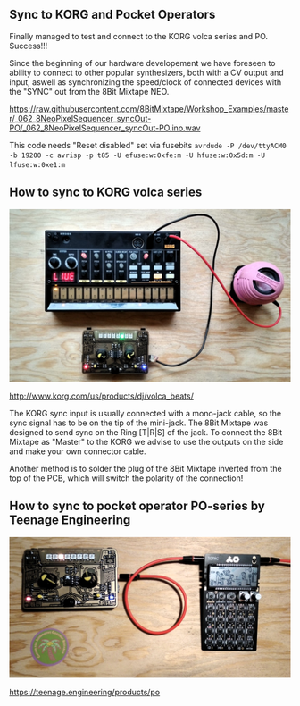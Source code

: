 ## Sync to KORG and Pocket Operators

Finally managed to test and connect to the KORG volca series and PO. Success!!!

Since the beginning of our hardware developement we have foreseen to ability to connect to other popular synthesizers, both with a CV output and input, aswell as synchronizing the speed/clock of connected devices with the "SYNC" out from the 8Bit Mixtape NEO.

https://raw.githubusercontent.com/8BitMixtape/Workshop_Examples/master/_062_8NeoPixelSequencer_syncOut-PO/_062_8NeoPixelSequencer_syncOut-PO.ino.wav

This code needs "Reset disabled" set via fusebits
   `avrdude -P /dev/ttyACM0 -b 19200 -c avrisp -p t85 -U efuse:w:0xfe:m -U hfuse:w:0x5d:m -U lfuse:w:0xe1:m`

## How to sync to KORG volca series

![](images/mixtape_2_KORG_overview.jpg)

http://www.korg.com/us/products/dj/volca_beats/

The KORG sync input is usually connected with a mono-jack cable, so the sync signal has to be on the tip of the mini-jack. The 8Bit Mixtape was designed to send sync on the Ring [T|R|S] of the jack. To connect the 8Bit Mixtape as "Master" to the KORG we advise to use the outputs on the side and make your own connector cable.

Another method is to solder the plug of the 8Bit Mixtape inverted from the top of the PCB, which will switch the polarity of the connection!


## How to sync to pocket operator PO-series by Teenage Engineering

![](images/mixtape_2_PO_overview.jpg)

https://teenage.engineering/products/po
